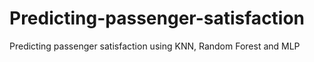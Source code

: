 # Predicting-passenger-satisfaction
Predicting passenger satisfaction using KNN, Random Forest and MLP
